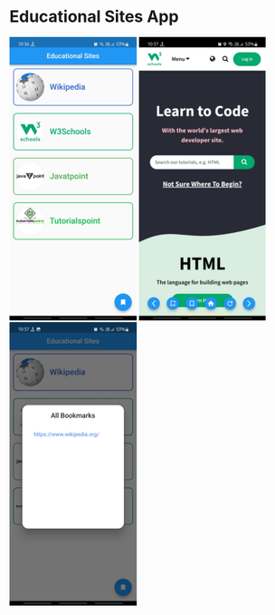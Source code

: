 # Educational Sites App

<img src="https://github.com/ParasRojiya/educational_sites_app/blob/master/assets/output/output1.jpg" style="height:500px"/>   <img src="https://github.com/ParasRojiya/educational_sites_app/blob/master/assets/output/output2.jpg" style="height:500px"/>  <img src="https://github.com/ParasRojiya/educational_sites_app/blob/master/assets/output/output3.jpg" style="height:500px"/>
